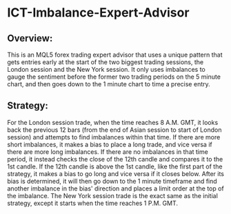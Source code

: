 # ICT-Imbalance-Expert-Advisor

Overview:
---------
This is an MQL5 forex trading expert advisor that uses a unique pattern that gets entries early at the start of the two biggest trading sessions, 
the London session and the New York session. It only uses imbalances to gauge the sentiment before the former two trading periods on the 5
minute chart, and then goes down to the 1 minute chart to time a precise entry.

Strategy:
---------
For the London session trade, when the time reaches 8 A.M. GMT, it looks back the previous 12 bars (from the end of Asian session to start of London session) 
and attempts to find imbalances within that time. If there are more short imbalances, it makes a bias to place a long trade, and vice versa if there are more 
long imbalances. If there are no imbalances in that time period, it instead checks the close of the 12th candle and compares it to the 1st candle.
If the 12th candle is above the 1st candle, like the first part of the strategy, it makes a bias to go long and vice versa if it closes below.
After its bias is determined, it will then go down to the 1 minute timeframe and find another imbalance in the bias' direction and places a
limit order at the top of the imbalance. The New York session trade is the exact same as the initial strategy, except it starts when the time
reaches 1 P.M. GMT.

